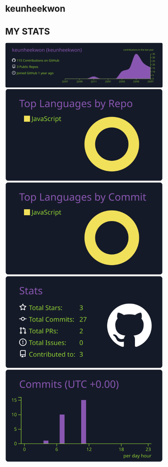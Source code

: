 # keunheekwon






# MY STATS


[![keunheekwon](https://raw.githubusercontent.com/keunheekwon/keunheekwon/master/profile-summary-card-output/ocean_dark/0-profile-details.svg)](https://github.com/vn7n24fzkq/github-profile-summary-cards)
[![Top Languages by Repo](https://raw.githubusercontent.com/keunheekwon/keunheekwon/master/profile-summary-card-output/ocean_dark/1-repos-per-language.svg)](https://github.com/vn7n24fzkq/github-profile-summary-cards) [![Top Languages by Commit](https://raw.githubusercontent.com/keunheekwon/keunheekwon/master/profile-summary-card-output/ocean_dark/2-most-commit-language.svg)](https://github.com/vn7n24fzkq/github-profile-summary-cards)
[![Stats](https://raw.githubusercontent.com/keunheekwon/keunheekwon/master/profile-summary-card-output/ocean_dark/3-stats.svg)](https://github.com/vn7n24fzkq/github-profile-summary-cards) [![Commits](https://raw.githubusercontent.com/keunheekwon/keunheekwon/master/profile-summary-card-output/ocean_dark/4-productive-time.svg)](https://github.com/vn7n24fzkq/github-profile-summary-cards)
